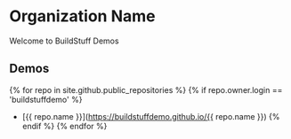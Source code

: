# Organization Name

Welcome to BuildStuff Demos

## Demos

{% for repo in site.github.public_repositories %}
  {% if repo.owner.login == 'buildstuffdemo' %}
- [{{ repo.name }}](https://buildstuffdemo.github.io/{{ repo.name }})
  {% endif %}
{% endfor %}
